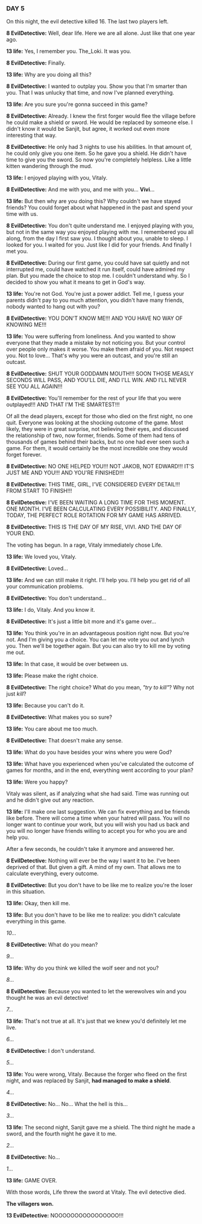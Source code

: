 ### DAY 5

On this night, the evil detective killed 16. The last two players left.

**8 EvilDetective:** Well, dear life. Here we are all alone. Just like that one year ago.

**13 life:** Yes, I remember you. The_Loki. It was you.

**8 EvilDetective:** Finally.

**13 life:** Why are you doing all this?

**8 EvilDetective:** I wanted to outplay you. Show you that I'm smarter than you. That I was unlucky that time, and now I've planned everything.

**13 life:** Are you sure you're gonna succeed in this game?

**8 EvilDetective:** Already. I knew the first forger would flee the village before he could make a shield or sword. He would be replaced by someone else. I didn't know it would be Sanjit, but agree, it worked out even more interesting that way.

**8 EvilDetective:** He only had 3 nights to use his abilities. In that amount of, he could only give you one item. So he gave you a shield. He didn't have time to give you the sword. So now you're completely helpless. Like a little kitten wandering through the mud.

**13 life:** I enjoyed playing with you, Vitaly.

**8 EvilDetective:** And me with you, and me with you... **Vivi**...

**13 life:** But then why are you doing this? Why couldn't we have stayed friends? You could forget about what happened in the past and spend your time with us.

**8 EvilDetective:** You don't quite understand me. I enjoyed playing with you, but not in the same way you enjoyed playing with me. I remembered you all along, from the day I first saw you. I thought about you, unable to sleep. I looked for you. I waited for you. Just like I did for your friends. And finally I met you.

**8 EvilDetective:** During our first game, you could have sat quietly and not interrupted me, could have watched it run itself, could have admired my plan. But you made the choice to stop me. I couldn't understand why. So I decided to show you what it means to get in God's way.

**13 life:** You're not God. You're just a power addict. Tell me, I guess your parents didn't pay to you much attention, you didn't have many friends, nobody wanted to hang out with you?

**8 EvilDetective:** YOU DON'T KNOW ME!!! AND YOU HAVE NO WAY OF KNOWING ME!!!

**13 life:** You were suffering from loneliness. And you wanted to show everyone that they made a mistake by not noticing you. But your control over people only makes it worse. You make them afraid of you. Not respect you. Not to love... That's why you were an outcast, and you're still an outcast.

**8 EvilDetective:** SHUT YOUR GODDAMN MOUTH!!! SOON THOSE MEASLY SECONDS WILL PASS, AND YOU'LL DIE, AND I'LL WIN. AND I'LL NEVER SEE YOU ALL AGAIN!!!

**8 EvilDetective:** You'll remember for the rest of your life that you were outplayed!!! AND THAT I'M THE SMARTEST!!!

Of all the dead players, except for those who died on the first night, no one quit. Everyone was looking at the shocking outcome of the game. Most likely, they were in great surprise, not believing their eyes, and discussed the relationship of two, now former, friends. Some of them had tens of thousands of games behind their backs, but no one had ever seen such a game. For them, it would certainly be the most incredible one they would forget forever.

**8 EvilDetective:** NO ONE HELPED YOU!!! NOT JAKOB, NOT EDWARD!!! IT'S JUST ME AND YOU!!! AND YOU'RE FINISHED!!!

**8 EvilDetective:** THIS TIME, GIRL, I'VE CONSIDERED EVERY DETAIL!!! FROM START TO FINISH!!!

**8 EvilDetective:** I'VE BEEN WAITING A LONG TIME FOR THIS MOMENT. ONE MONTH. I'VE BEEN CALCULATING EVERY POSSIBILITY. AND FINALLY, TODAY, THE PERFECT ROLE ROTATION FOR MY GAME HAS ARRIVED.

**8 EvilDetective:** THIS IS THE DAY OF MY RISE, VIVI. AND THE DAY OF YOUR END.

The voting has begun. In a rage, Vitaly immediately chose Life.

**13 life:** We loved you, Vitaly.

**8 EvilDetective:** Loved...

**13 life:** And we can still make it right. I'll help you. I'll help you get rid of all your communication problems. 

**8 EvilDetective:** You don't understand...

**13 life:** I do, Vitaly. And you know it.

**8 EvilDetective:** It's just a little bit more and it's game over...

**13 life:** You think you're in an advantageous position right now. But you're not. And I'm giving you a choice. You can let me vote you out and lynch you. Then we'll be together again. But you can also try to kill me by voting me out.

**13 life:** In that case, it would be over between us.

**13 life:** Please make the right choice.

**8 EvilDetective:** The right choice? What do you mean, *"try to kill"*? Why not just *kill*?

**13 life:** Because you can't do it.

**8 EvilDetective:** What makes you so sure?

**13 life:** You care about me too much.

**8 EvilDetective:** That doesn't make any sense.

**13 life:** What do you have besides your wins where you were God?

**13 life:** What have you experienced when you've calculated the outcome of games for months, and in the end, everything went according to your plan?

**13 life:** Were you happy?

Vitaly was silent, as if analyzing what she had said. Time was running out and he didn't give out any reaction.

**13 life:** I'll make one last suggestion. We can fix everything and be friends like before. There will come a time when your hatred will pass. You will no longer want to continue your work, but you will wish you had us back and you will no longer have friends willing to accept you for who you are and help you.

After a few seconds, he couldn't take it anymore and answered her.

**8 EvilDetective:** Nothing will ever be the way I want it to be. I've been deprived of that. But given a gift. A mind of my own. That allows me to calculate everything, every outcome.

**8 EvilDetective:** But you don't have to be like me to realize you're the loser in this situation.

**13 life:** Okay, then kill me.

**13 life:** But you don't have to be like me to realize: you didn't calculate everything in this game.

*10...*

**8 EvilDetective:** What do you mean?

*9...* 

**13 life:** Why do you think we killed the wolf seer and not you?

*8...*

**8 EvilDetective:** Because you wanted to let the werewolves win and you thought he was an evil detective!

*7...*

**13 life:** That's not true at all. It's just that we knew you'd definitely let me live.

*6...*

**8 EvilDetective:** I don't understand.

*5...*

**13 life:** You were wrong, Vitaly. Because the forger who fleed on the first night, and was replaced by Sanjit, **had managed to make a shield**.

*4...*

**8 EvilDetective:** No... No... What the hell is this...

*3...*

**13 life:** The second night, Sanjit gave me a shield. The third night he made a sword, and the fourth night he gave it to me.

*2...*

**8 EvilDetective:** No...

*1...*

**13 life:** GAME OVER.

With those words, Life threw the sword at Vitaly. The evil detective died.

**The villagers won.**

**13 EvilDetective:** NOOOOOOOOOOOOOOOO!!!